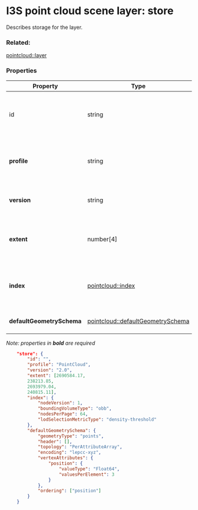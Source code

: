 # I3S point cloud scene layer: store

Describes storage for the layer.

### Related:

[pointcloud::layer](layer.md)
### Properties

| Property | Type | Description |
| --- | --- | --- |
| id | string | Id for the store. Not currently used by the point cloud scene layer. |
| **profile** | string | Defines the profile type of the scene layer as point cloud scene layer. |
| **version** | string | Point cloud scene layer specification version. |
| **extent** | number[4] | 2D extent of the layer in the layer spatial reference units. |
| **index** | [pointcloud::index](index.md) | Describes the index (i.e. bounding volume tree) of the layer. |
| **defaultGeometrySchema** | [pointcloud::defaultGeometrySchema](defaultGeometrySchema.md) | Attribute description as field. |

*Note: properties in **bold** are required*

```json
	"store": {
		"id": "",
		"profile": "PointCloud",
		"version": "2.0",
		"extent": [2690584.17,
		238213.85,
		2693979.04,
		240815.11],
		"index": {
			"nodeVersion": 1,
			"boundingVolumeType": "obb",
			"nodesPerPage": 64,
			"lodSelectionMetricType": "density-threshold"
		},
		"defaultGeometrySchema": {
			"geometryType": "points",
			"header": [],
			"topology": "PerAttributeArray",
			"encoding": "lepcc-xyz",
			"vertexAttributes": {
				"position": {
					"valueType": "Float64",
					"valuesPerElement": 3
				}
			},
			"ordering": ["position"]
		}
	}
```